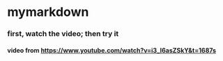 # mymarkdown 

### first, watch the video; then try it


#### video from https://www.youtube.com/watch?v=i3_I6asZSkY&t=1687s
